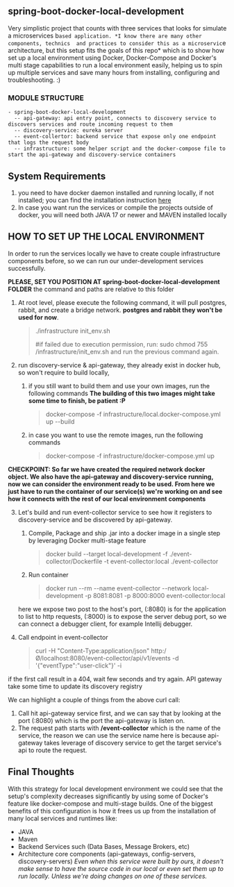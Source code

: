 ## spring-boot-docker-local-development

Very simplistic project that counts with three services that looks for simulate a microservices b`ased application.
*I know there are many other components, technics  and practices to consider this as a microservic`e architecture, but this setup fits the goals of this repo*
which is to show how set up a local environment using Docker, Docker-Compose and Docker's multi stage capabilities to run a local environment easily, 
helping us to spin up multiple services and save many hours from installing, configuring and troubleshooting. :) 

### MODULE STRUCTURE

    - spring-boot-docker-local-development
      -- api-gateway: api entry point, connects to discovery service to discovers services and route incoming request to them
      -- discovery-service: eureka server
      -- event-collertor: backend service that expose only one endpoint that logs the request body
      -- infrastructure: some helper script and the docker-compose file to start the api-gateway and discovery-service containers

## System Requirements

1. you need to have docker daemon installed and running locally, 
   if not installed; you can find the installation instruction [here](https://docs.docker.com/engine/install/)
2. In case you want run the services or compile the projects outside of docker, you will need both JAVA 17 or newer and MAVEN installed locally 

## HOW TO SET UP THE LOCAL ENVIRONMENT
In order to run the services locally we have to create couple infrastructure components before, 
so we can run our under-development services successfully.

**PLEASE, SET YOU POSITION AT spring-boot-docker-local-development FOLDER** 
the command and paths are relative to this folder

1. At root level, please execute the following command, it will pull postgres, rabbit, 
   and create a bridge network. **postgres and rabbit they won't be used for now**.
    >    ./infrastructure init_env.sh
    >
    >    #if failed due to execution permission, run: sudo chmod 755 /infrastructure/init_env.sh and run the previous command again.

2. run discovery-service & api-gateway, they already exist in docker hub, so won't require to build locally, 
   1. if you still want to build them and use your own images, run the following commands
      **The building of this two images might take some time to finish, be patient :P**
      > docker-compose -f infrastructure/local.docker-compose.yml up --build
   
   2. in case you want to use the remote images, run the following commands
      > docker-compose -f infrastructure/docker-compose.yml up
      
**CHECKPOINT: So far we have created the required network docker object. 
We also have the api-gateway and discovery-service running, now we can consider the environment ready to be used. 
From here we just have to run the container of our service(s) we're  working on and see how it connects with the rest of our local environment components**

3. Let's build and run event-collector service to see how it registers to discovery-service and be discovered by api-gateway.
   1. Compile, Package and ship .jar into a docker image in a single step by leveraging Docker multi-stage feature
      > docker build --target local-development -f ./event-collector/Dockerfile -t event-collector:local ./event-collector
   2. Run container
      > docker run --rm --name event-collector --network local-development -p 8081:8081 -p 8000:8000 event-collector:local 
       
   here we expose two post to the host's port, (:8080) is for the application to list to http requests, (:8000) is to expose the server debug port,
   so we can connect a debugger client, for example Intellij debugger.

4. Call endpoint in event-collector
   > curl -H "Content-Type:application/json" http:/Ø/localhost:8080/event-collector/api/v1/events -d '{"eventType":"user-click"}' -i 

if the first call result in a 404, wait few seconds and try again. API gateway take some time to update its discovery registry

We can highlight a couple of things from the above curl call: 
1.  Call hit api-gateway service first, 
and we can say that by looking at the port (:8080) which is the port the api-gateway is listen on.
2. The request path starts with **/event-collector** which is the name of the service, 
the reason we can use the service name here is because api-gateway takes leverage of discovery service to 
get the target service's api to route the request.

## Final Thoughts
With this strategy for local development environment we could see that the setup's complexity decreases significantly by using some of Docker's feature like docker-compose and multi-stage builds. 
One of the biggest benefits of this configuration is how it frees us up from the installation of many local services and runtimes like:
- JAVA
- Maven 
- Backend Services such (Data Bases, Message Brokers, etc)
- Architecture core components (api-gateways, config-servers, discovery-servers) 
   *Even when this service were built by ours, 
   it doesn't make sense to have the source code in our local or even set them up to run locally. 
   Unless we're doing changes on one of these services.*
